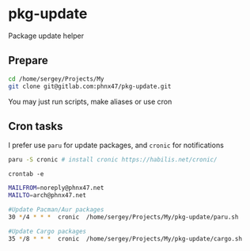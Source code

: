 # pkg-update

Package update helper

## Prepare

```sh
cd /home/sergey/Projects/My
git clone git@gitlab.com:phnx47/pkg-update.git
```

You may just run scripts, make aliases or use cron

## Cron tasks

I prefer use `paru` for update packages, and `cronic` for notifications

```sh
paru -S cronic # install cronic https://habilis.net/cronic/
```

`crontab -e`

```sh
MAILFROM=noreply@phnx47.net
MAILTO=arch@phnx47.net

#Update Pacman/Aur packages
30 */4 * * *  cronic  /home/sergey/Projects/My/pkg-update/paru.sh                                                                 

#Update Cargo packages
35 */8 * * *  cronic  /home/sergey/Projects/My/pkg-update/cargo.sh
```
